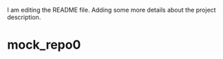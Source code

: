I am editing the README file. Adding some more details about the project description.

# mock_repo0
